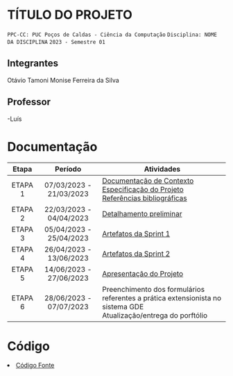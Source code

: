 # TÍTULO DO PROJETO

`PPC-CC: PUC Poços de Caldas - Ciência da Computação`
`Disciplina: NOME DA DISCIPLINA`
`2023 - Semestre 01`

## Integrantes

Otávio
Tamoni Monise Ferreira da Silva

## Professor

-Luís

# Documentação

| Etapa   | Período                 | Atividades |
|  :----:   |  :----:               | ----------- |
| ETAPA 1 | 07/03/2023 - 21/03/2023 |<a href="docs/1-Documentação de Contexto.md"> Documentação de Contexto</a> <br> <a href="docs/2-Especificação do Projeto.md"> Especificação do Projeto</a> <br> <a href="docs/7-Referências.md"> Referências bibliográficas</a>|
| ETAPA 2 | 22/03/2023 - 04/04/2023 |<a href="docs/3-Detalhamento preliminar.md"> Detalhamento preliminar </a> |
| ETAPA 3 | 05/04/2023 - 25/04/2023 |<a href="docs/4-Sprint 1.md"> Artefatos da Sprint 1</a> |
| ETAPA 4 | 26/04/2023 - 13/06/2023 |<a href="docs/5-Sprint 2.md"> Artefatos da Sprint 2</a> |
| ETAPA 5 | 14/06/2023 - 27/06/2023 |<a href="docs/6-Apresentação do Projeto.md"> Apresentação do Projeto</a> |
| ETAPA 6 | 28/06/2023 - 07/07/2023 |Preenchimento dos formulários referentes a prática extensionista no sistema GDE <br> Atualização/entrega do porftólio| 

# Código

<li><a href="src/README.md"> Código Fonte</a></li>

